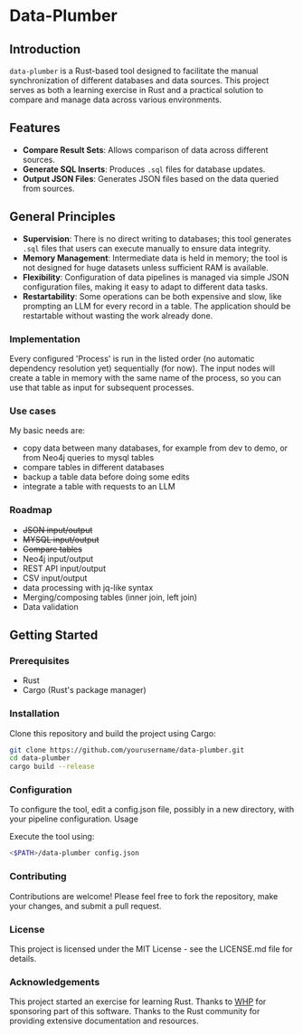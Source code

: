 # Data-Plumber

## Introduction
`data-plumber` is a Rust-based tool designed to facilitate the manual synchronization of different databases and data sources. This project serves as both a learning exercise in Rust and a practical solution to compare and manage data across various environments.

## Features
- **Compare Result Sets**: Allows comparison of data across different sources.
- **Generate SQL Inserts**: Produces `.sql` files for database updates.
- **Output JSON Files**: Generates JSON files based on the data queried from sources.

## General Principles
- **Supervision**: There is no direct writing to databases; this tool generates `.sql` files that users can execute manually to ensure data integrity.
- **Memory Management**: Intermediate data is held in memory; the tool is not designed for huge datasets unless sufficient RAM is available.
- **Flexibility**: Configuration of data pipelines is managed via simple JSON configuration files, making it easy to adapt to different data tasks.
- **Restartability**: Some operations can be both expensive and slow, like prompting an LLM for every record in a table. The application should be restartable without wasting the work already done.

### Implementation
Every configured 'Process' is run in the listed order (no automatic dependency resolution yet) sequentially (for now). The input nodes will create a 
table in memory with the same name of the process, so you can use that table as input for subsequent processes.

### Use cases
My basic needs are:
- copy data between many databases, for example from dev to demo, or from Neo4j queries to mysql tables
- compare tables in different databases
- backup a table data before doing some edits
- integrate a table with requests to an LLM

### Roadmap
- ~~JSON input/output~~
- ~~MYSQL input/output~~
- ~~Compare tables~~
- Neo4j input/output
- REST API input/output
- CSV input/output
- data processing with jq-like syntax
- Merging/composing tables (inner join, left join)
- Data validation

## Getting Started

### Prerequisites
- Rust
- Cargo (Rust's package manager)

### Installation
Clone this repository and build the project using Cargo:

```bash
git clone https://github.com/yourusername/data-plumber.git
cd data-plumber
cargo build --release
```

### Configuration
To configure the tool, edit a config.json file, possibly in a new directory, with your pipeline configuration.
Usage

Execute the tool using:
```bash
<$PATH>/data-plumber config.json
```

### Contributing
Contributions are welcome! Please feel free to fork the repository, make your changes, and submit a pull request.

### License
This project is licensed under the MIT License - see the LICENSE.md file for details.

### Acknowledgements
This project started an exercise for learning Rust.
Thanks to [WHP](whp.ai) for sponsoring part of this software.
Thanks to the Rust community for providing extensive documentation and resources.
